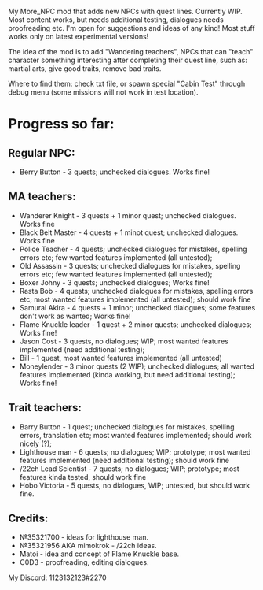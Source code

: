 My More_NPC mod that adds new NPCs with quest lines. Currently WIP. Most content works, but needs additional testing, dialogues needs proofreading etc. I'm open for suggestions and ideas of any kind! Most stuff works only on latest experimental versions!

The idea of the mod is to add "Wandering teachers", NPCs that can "teach" character something interesting after completing their quest line, such as: martial arts, give good traits, remove bad traits.

Where to find them: check txt file, or spawn special "Cabin Test" through debug menu (some missions will not work in test location).

# Progress so far:

##  Regular NPC:
* Berry Button - 3 quests; unchecked dialogues. Works fine!
	
## MA teachers:
* Wanderer Knight - 3 quests + 1 minor quest; unchecked dialogues. Works fine
* Black Belt Master - 4 quests + 1 minot quest; unchecked dialogues. Works fine
* Police Teacher - 4 quests; unchecked dialogues for mistakes, spelling errors etc; few wanted features implemented (all untested);
* Old Assassin - 3 quests; unchecked dialogues for mistakes, spelling errors etc; few wanted features implemented (all untested);
* Boxer Johny - 3 quests; unchecked dialogues; Works fine!
* Rasta Bob - 4 quests; unchecked dialogues for mistakes, spelling errors etc; most wanted features implemented (all untested); should work fine
* Samurai Akira - 4 quests + 1 minor; unchecked dialogues; some features don't work as wanted; Works fine!
* Flame Knuckle leader - 1 quest + 2 minor quests; unchecked dialogues; Works fine!
* Jason Cost - 3 quests, no dialogues; WIP; most wanted features implemented (need additional testing);
* Bill - 1 quest, most wanted features implemented (all untested)
* Moneylender - 3 minor quests (2 WIP); unchecked dialogues; all wanted features implemented (kinda working, but need additional testing); Works fine!

## Trait teachers:
* Barry Button - 1 quest; unchecked dialogues for mistakes, spelling errors, translation etc; most wanted features implemented; should work nicely (?);
* Lighthouse man - 6 quests; no dialogues; WIP; prototype; most wanted features implemented (need additional testing); should work fine
* /22ch Lead Scientist - 7 quests; no dialogues; WIP; prototype; most features kinda tested, should work fine
* Hobo Victoria - 5 quests, no dialogues, WIP; untested, but should work fine.

## Credits:
* №35321700 - ideas for lighthouse man.
* №35321956 AKA mimokrok - /22ch ideas.
* Matoi - idea and concept of Flame Knuckle base.
* C0D3 - proofreading, editing dialogues.

My Discord: 1123132123#2270
